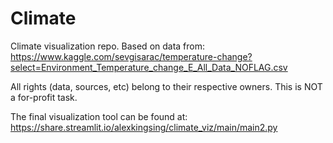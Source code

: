 # Climate
Climate visualization repo.
Based on data from: https://www.kaggle.com/sevgisarac/temperature-change?select=Environment_Temperature_change_E_All_Data_NOFLAG.csv

All rights (data, sources, etc) belong to their respective owners.
This is NOT a for-profit task.

The final visualization tool can be found at: https://share.streamlit.io/alexkingsing/climate_viz/main/main2.py

